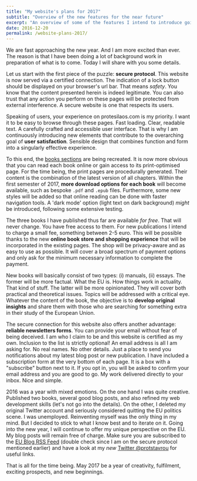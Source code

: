 ```yaml
---
title: "My website's plans for 2017"
subtitle: "Overview of the new features for the near future"
excerpt: "An overview of some of the features I intend to introduce going into the new year."
date: 2016-12-20
permalink: /website-plans-2017/
---
```

We are fast approaching the new year. And I am more excited than ever. The reason is that I have been doing a lot of background work in preparation of what is to come. Today I will share with you some details.

Let us start with the first piece of the puzzle: **secure protocol**. This website is now served via a certified connection. The indication of a lock button should be displayed on your browser's url bar. That means *safety*. You know that the content presented herein is indeed legitimate. You can also trust that any action you perform on these pages will be protected from external interference. A secure website is one that respects its users.

Speaking of users, your experience on protesilaos.com is my priority. I want it to be easy to browse through these pages. Fast loading. Clear, readable text. A carefully crafted and accessible user interface. That is why I am continuously introducing new elements that contribute to the overarching goal of **user satisfaction**. Sensible design that combines function and form into a singularly effective experience.

To this end, the [books sections](/books/) are being recreated. It is now more obvious that you can read each book online or gain access to its print-optimised page. For the time being, the print pages are procedurally generated. Their content is the combination of the latest version of all chapters. Within the first semester of 2017, **more download options for each book** will become available, such as bespoke `.pdf` and `.epub` files. Furthermore, some new styles will be added so that online reading can be done with faster navigation tools. A 'dark mode' option (light text on dark background) *might* be introduced, following some extensive testing.

The three books I have published thus far are available *for free*. That will never change. You have free access to them. For new publications I intend to charge a small fee, something between 2-5 euro. This will be possible thanks to the new **online book store and shopping experience** that will be incorporated in the existing pages. The shop will be privacy-aware and as easy to use as possible. It will cover a broad spectrum of payment options and only ask for the minimum necessary information to complete the payment.

New books will basically consist of two types: (i) manuals, (ii) essays. The former will be more factual. What the EU is. How things work in actuality. That kind of stuff. The latter will be more opinionated. They will cover both practical and theoretical issues. Topics will be addressed with a critical eye. Whatever the content of the book, the objective is to **develop original insights** and share them with those who are searching for something extra in their study of the European Union.

The secure connection for this website also offers another advantage: **reliable newsletters forms**. You can provide your email without fear of being deceived. I am who I claim to be and this website is certified as my own. Inclusion to the list is strictly optional! An email address is all I am asking for. No real names. No other details. Just a place to send you notifications about my latest blog post or new publication. I have included a subscription form at the very bottom of each page. It is a box with a "subscribe" button next to it. If you opt in, you will be asked to confirm your email address and you are good to go. My work delivered directly to your inbox. Nice and simple.

2016 was a year with mixed emotions. On the one hand I was quite creative. Published two books, several good blog posts, and also refined my web development skills (let's not go into the details). On the other, I deleted my original Twitter account and seriously considered quitting the EU politics scene. I was unemployed. Reinventing myself was the only thing in my mind. But I decided to stick to what I know best and to iterate on it. Going into the new year, I will continue to offer my unique perspective on the EU. My blog posts will remain free of charge. Make sure you are subscribed to the [EU Blog RSS Feed](/feed.xml) (double check since I am on the secure protocol mentioned earlier) and have a look at my *new* [Twitter @protstavrou](https://twitter.com/protstavrou) for useful links.

That is all for the time being. May 2017 be a year of creativity, fulfilment, exciting prospects, and new beginnings.
